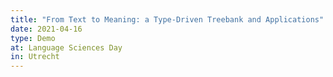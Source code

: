 ```yaml
---
title: "From Text to Meaning: a Type-Driven Treebank and Applications"
date: 2021-04-16
type: Demo
at: Language Sciences Day
in: Utrecht
---
```

